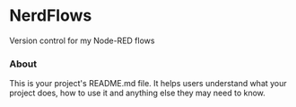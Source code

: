 NerdFlows
=========

Version control for my Node-RED flows

### About

This is your project's README.md file. It helps users understand what your
project does, how to use it and anything else they may need to know.